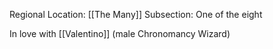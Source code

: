 Regional Location: [[The Many]]
Subsection: One of the eight

In love with [[Valentino]] (male Chronomancy Wizard)
